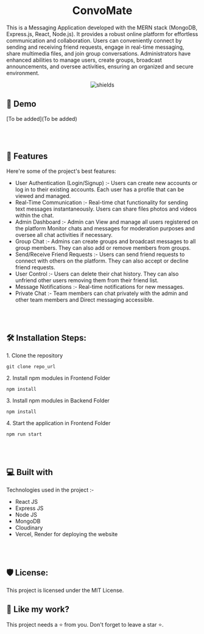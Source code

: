 <h1 align="center" id="title">ConvoMate</h1>

<p id="description">This is a Messaging Application developed with the MERN stack (MongoDB, Express.js, React, Node.js). It provides a robust online platform for effortless communication and collaboration. Users can conveniently connect by sending and receiving friend requests, engage in real-time messaging, share multimedia files, and join group conversations. Administrators have enhanced abilities to manage users, create groups, broadcast announcements, and oversee activities, ensuring an organized and secure environment.</p>

<p align="center"><img src="https://img.shields.io/badge/License-MIT-green" alt="shields"></p>

<h2>🚀 Demo</h2>

[To be added](To be added)


  <br></br>
  
<h2>🧐 Features</h2>

Here're some of the project's best features:

*   User Authentication (Login/Signup) :- Users can create new accounts or log in to their existing accounts. Each user has a profile that can be viewed and managed.
*   Real-Time Communication :- Real-time chat functionality for sending text messages instantaneously. Users can share files photos and videos within the chat.
*   Admin Dashboard :- Admin can View and manage all users registered on the platform Monitor chats and messages for moderation purposes and oversee all chat activities if necessary.
*   Group Chat :- Admins can create groups and broadcast messages to all group members. They can also add or remove members from groups.
*   Send/Receive Friend Requests :- Users can send friend requests to connect with others on the platform. They can also accept or decline friend requests.
*   User Control :- Users can delete their chat history. They can also unfriend other users removing them from their friend list.
*   Message Notifications :- Real-time notifications for new messages.
*   Private Chat :- Team members can chat privately with the admin and other team members and Direct messaging accessible.


 <br></br>
 
<h2>🛠️ Installation Steps:</h2>

<p>1. Clone the repository</p>

```
git clone repo_url
```

<p>2. Install npm modules in Frontend Folder</p>

```
npm install
```

<p>3. Install npm modules in Backend Folder</p>

```
npm install
```

<p>4. Start the application in Frontend Folder</p>

```
npm run start
```

  

 <br></br>
 
<h2>💻 Built with</h2>

Technologies used in the project :-

*   React JS
*   Express JS
*   Node JS
*   MongoDB
*   Cloudinary
*   Vercel, Render for deploying the website

 <br></br>
<h2>🛡️ License:</h2>

This project is licensed under the MIT License.

<h2>💖 Like my work?</h2>

This project needs a ⭐️ from you. Don't forget to leave a star ⭐️.
